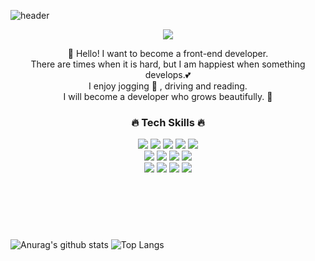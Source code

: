 ![header](https://capsule-render.vercel.app/api?type=waving&color=timeGradient&height=240&section=header&text=HELLO,%20I'M%20RARA👋&fontSize=48&animation=fadeIn&fontAlignY=44)

<div align="center">
  <a href="https://rara-record.github.io/">
    <img src="https://img.shields.io/badge/My Blog-7A1FA2?style=flat-squar&logo=GitHub Sponsors&logoColor=fff"/><br>
  </a>



  👏 Hello! I want to become a front-end developer.<br> 
  There are times when it is hard, but I am happiest when something develops.💕 <br>
  I enjoy jogging 🏃 , driving and reading. <br>
  I will become a developer who grows beautifully. 🚀<br>

  ### 🔥 Tech Skills 🔥<br>
  <img src="https://img.shields.io/badge/HTML5-E34F26?style=flat-squar&logo=HTML5&logoColor=fff"/> 
  <img src="https://img.shields.io/badge/CSS3-1572B6?style=flat-squar&logo=CSS3&logoColor=fff"/> 
  <img src="https://img.shields.io/badge/Sass-CC6699?style=flat-squar&logo=Sass&logoColor=fff"/> 
  <img src="https://img.shields.io/badge/JavaScript-F7DF1E?style=flat-squar&logo=JavaScript&logoColor=fff"/>
  <img src="https://img.shields.io/badge/React-61DAFB?style=flat-squar&logo=React&logoColor=fff"/><br>
  <img src="https://img.shields.io/badge/Node.js-339933?style=flat-squar&logo=Node.js&logoColor=fff"/>
  <img src="https://img.shields.io/badge/MongoDB-47A248?style=flat-squar&logo=MongoDB&logoColor=fff"/>
  <img src="https://img.shields.io/badge/jQuery-0769AD?style=flat-squar&logo=jQuery&logoColor=fff"/>
  <img src="https://img.shields.io/badge/Markdown-41454A?style=flat-squar&logo=Markdown&logoColor=fff"/><br>
  <img src="https://img.shields.io/badge/Webpack-8DD6F9?style=flat-squar&logo=Webpack&logoColor=fff"/>
  <img src="https://img.shields.io/badge/Bootstrap-7952B3?style=flat-squar&logo=Bootstrap&logoColor=fff"/>
  <img src="https://img.shields.io/badge/Git-C71D23?style=flat-squar&logo=Git&logoColor=fff"/>
  <img src="https://img.shields.io/badge/Notion-000000?style=flat-squar&logo=Notion&logoColor=fff"/>
  <br>
  <br>
  <br>
  </div>


#
<br>

![Anurag's github stats](https://github-readme-stats.vercel.app/api?username=rara-record&show_icons=true&theme=buefy )   ![Top Langs](https://github-readme-stats.vercel.app/api/top-langs/?username=rara-record&layout=compact&theme=solarized-buefy)



